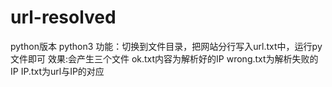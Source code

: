 # url-resolved
python版本 python3
功能：切换到文件目录，把网站分行写入url.txt中，运行py文件即可
效果:会产生三个文件 ok.txt内容为解析好的IP wrong.txt为解析失败的IP IP.txt为url与IP的对应
